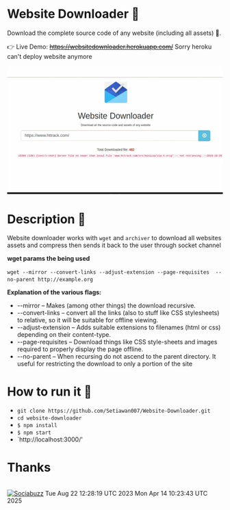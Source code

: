 # Website Downloader 💾
Download the complete source code of any website (including all assets) 🔨.

👉 Live Demo: <s>https://websitedownloader.herokuapp.com/</s> Sorry heroku can't deploy website anymore

![enter image description here](https://github.com/Setiawan007/Website-Downloader/blob/master/public/Record.gif?raw=true)


# Description 📒
 Website downloader works with `wget` and `archiver` to download all websites assets and compress then sends it back to the user through socket channel
 
 **wget params the being used**
 
 `wget --mirror --convert-links --adjust-extension --page-requisites 
--no-parent http://example.org`

 **Explanation of the various flags:**

 - --mirror – Makes (among other things) the download recursive.
- --convert-links – convert all the links (also to stuff like CSS stylesheets) to relative, so it will be suitable for offline viewing.
- --adjust-extension – Adds suitable extensions to filenames (html or css) depending on their content-type.
- --page-requisites – Download things like CSS style-sheets and images required to properly display the page offline.
- --no-parent – When recursing do not ascend to the parent directory. It useful for restricting the download to only a portion of the site

# How to run it 🤔

- `git clone https://github.com/Setiawan007/Website-Downloader.git`
- `cd website-downloader`
- `$ npm install`
- `$ npm start`
- `http://localhost:3000/'

# Thanks

<br>
<a href="https://sociabuzz.com/setiawan007/support" target="_blank"><img src="https://img.shields.io/badge/Buy_Me_A_Coffee-FFDD00?style=for-the-badge&logo=buy-me-a-coffee&logoColor=black" height="32px" alt="Sociabuzz"></a>
Tue Aug 22 12:28:19 UTC 2023
Mon Apr 14 10:23:43 UTC 2025
